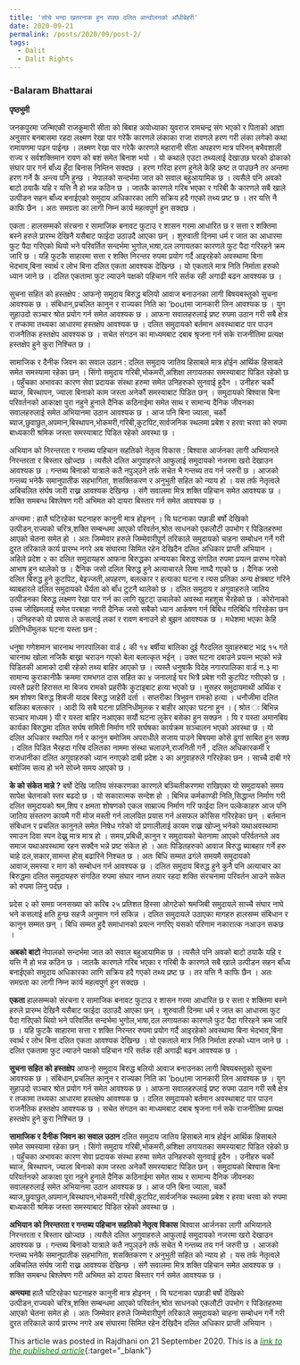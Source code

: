 ```yaml
---
title: 'सोचे भन्दा खतरनाक हुन सक्छ दलित आन्दोलनको आँधीबेहरी'
date: 2020-09-21
permalink: /posts/2020/09/post-2/
tags:
  - Dalit
  - Dalit Rights
---
```

### -Balaram Bhattarai

**पृष्ठभुमी**

जनकपुरमा जन्मिएकी राजकुमारी सीता को बिबाह अयोध्याका युवराज रामचन्द्र संग भएको र पिताको आज्ञा अनुसार बनबासमा रहदा लक्ष्मण रेखा पार गरेकै कारणले लंकाका राजा रावणले हरण गरी लंका लगेको कथा रामायणमा पढन पाईन्छ । लक्ष्मण रेखा पार गरेकै कारणले महारानी सीता अपहरण मात्र परिनन् बभैवशाली राज्य र सर्वशक्तिमान रावण को बशं समेत बिनाश भयो । यो कथाले एउटा तथ्यलाई देखाउछ घरको ढोकाको संघार पार गर्न बाँध्य हुँदा बिनास निम्तिन सक्दछ । हरण गरिदा हरण हुनेले केहि कष्ट त पाउछनै तर अन्तमा हरण गर्ने कै अन्त्य पनि हुन्छ ।
नेपालको सन्दर्भमा जात को सवाल बहुआयामिक छ । त्यसैले पनि अवको बाटो ठयाकै यहि र यत्ति नै हो भन्न कठिन छ । जातकै कारणले गरिब भएका र गरिबी कै कारणले सबै खाले उत्पीडन सहन बाँध्य बनाईएको समुदाय अधिकारका लागि सक्रिय हदै गएको तथ्य प्रष्ट छ । तर यत्ति नै काफि छैन । अतः समग्रता का लागी निम्न कार्य महत्वपुर्ण हुन सक्दछ ।

एकता : हालसम्मको संरचना र सामाजिक बनावट फुटाउ र शासन गरमा आधारित छ र सत्ता र शक्तिमा बस्ने हरुले प्रारम्भ देखिनै यसैबाट फाईदा उठाउदै आएका छन् । शुरुवाती दिनमा धर्म र जात का आधारमा फुट पैदा गरिएको थियो भने परिवर्तित सन्दर्भमा भुगोल,भाषा,दल लगायतका कारणले फुट पैदा गरिरहने क्रम जारि छ । यहि फुटकै साहारमा सत्ता र शक्ति निरन्तर रुपमा प्रयोग गर्दै आइरहेको अवस्थामा बिना भेदभाव,बिना स्वार्थ र लोभ बिना दलित एकता आवश्यक देखिन्छ । यो एकताले मात्र निति निर्माता हरुको ध्यान जाने छ । दलित एकतामा फुट ल्याउने पक्षको पहिचान गरि सर्तक रही अगाढी बढन आवश्यक छ ।

सुचना सहित को हस्तक्षेप : आफनो् समुदाय बिरुद्ध बलियो आवाज बनाउनका लागी बिषयबस्तुको सुचना आवश्यक छ । संबिधान,प्रचलित कानुन र राज्यका निति का ’boutमा जानकारी लिन आवश्यक छ । युग सुहाउदो सञ्चार श्रोत प्रयोग गर्न समेत आवश्यक छ । आफना सवालहरुलाई प्रष्ट रुपमा उठान गरी सबै क्षेत्र र तप्कामा तथ्यका आधारमा हस्तक्षेप आवश्यक छ । दलित समुदायको बर्तमान अवस्थाबाट पार पाउन राजनैतिक हस्तक्षेप आवश्यक छ । सचेत संगठन का माध्यमबाट दबाब श्रृजना गर्न सके राजनीतिमा प्रत्यक्ष हस्तक्षेप हुने कुरा निश्चित छ ।

सामाजिक र दैनीक जिवन का सवाल उठान : दलित समुदाय जातिय हिसाबले मात्र होईन आर्थिक हिसाबले समेत समस्यामा रहेका छन् । सिंगो समुदाय गरिबी,भोकमरी,अशिक्षा लगायतका समस्याबाट पिडित रहेको छ । पहुँचका अभावका कारण सेवा प्रदायक संस्था हरुमा समेत उनिहरुको सुनवाई हुदैन । उनीहरु चर्को ब्याज, बिस्थापन, ज्याला बिनाको काम जस्ता अनेकौं समस्याबाट पिडित छन् । समुदायको बिश्वास बिना परिवर्तनको आकाक्षा पुरा नहुने हुनाले दैनिक कठिनाईमा समेत साथ र सामान्य दैनिक जीवनका सवालहरुलाई समेत अभियानमा उठान आवश्यक छ । आज पनि बिना ज्याला, चर्को ब्याज,छुवाछुत,अपमान,बिस्थापन,भोकमरी,गरिबी,कुटपिट,सार्वजनिक स्थलमा प्रबेश र हरवा चरवा को रुपमा बाध्यकारी श्रमिक जस्ता समस्याबाट पिडित रहेको अवस्था छ ।

अभियान को निरन्तरता र गन्तब्य पहिचान सहतिको नेतृत्व विकास : बिश्वास आर्जनका लागी अभियानले निरन्तरता र बिस्तार खोज्दछ । त्यसैले दलित अगुवाहरुले आफुलाई समुदायको नजरमा खरो देखाउन आवश्यक छ । गन्तब्य बिनाको यात्राले कतै नपुञ्उने तर्फ सचेत भै गन्तब्य तय गर्न जरुरी छ । आजको गन्तब्य भनेकै समानुपातीक सहभागिता, शसक्तिकरण र अनुभुती सहित को न्याय हो । यस तर्फ नेतृत्वले अबिचलित संर्घष जारी राख्न आवश्यक देखिन्छ । संगै सवालमा मित्र शक्ति पहिचान समेत आवश्यक छ । शक्ति समबन्ध बिश्लेषण गरी अभिमत को दायरा बिस्तार गर्न समेत आवश्यक छ ।

अन्त्यमा : हालै घटिरहेका घटनाहरु कानुनी मात्र होइनन् । यि घटनाका पछाडी बर्षो देखिको उत्पीडन,राज्यको चरित्र,शक्ति सम्बन्धमा आएको परिवर्तन,श्रोत साधनको एकलौटी उपभोग र पिडितहरुमा आएको चेतना समेत हो । अतः जिम्मेवार हरुले जिम्मेवारीपुर्ण तरिकाले समुदायको चाहना सम्बोधन गर्ने गरी दु्रत तरिकाले कार्य प्रारम्भ नगरे अब संघारमा सिमित रहेन देखिदैन दलित अधिकार प्राप्ती अभियान ।
अहिले प्रदेश २ का दलित समुदायहरु आफना बिरुद्धका अन्ययका बिरुद्ध संगठित रुपमा प्रयत्न प्रारम्भ गरेको आभाष हुन थालेको छ । दैनिक जसो दलित बिरुद्ध हुने अत्याचारले सिमा नाघ्दै गएको छ । दैनिक जसो दलित बिरुद्ध हुने कुटपिट, बेइज्जती,अपहरण, बलत्कार र हत्याका घटना र त्यस प्रतिका अन्य क्षेत्रबाट गरिने ब्याबहारले दलित समुदायको धैर्यता को बाँध टुटनै थालेको छ । दलित समुदाय र अगुवाहरुले जातिय उत्पीडनका बिरुद्ध लक्ष्मण रेखा पार गर्न का लागि खुटटा् उचालेको अवस्था महशुस भैरहेको छ । कोरोनाको उच्च जोखिमलाई समेत परबाहा नगरी दैनिक जसो सबैको ध्यान आर्कषण गर्न बिबिध गतिबिधि गरिरहेका छन । उनिहरुको यो प्रयास ले कसलाई लकां र रावण बनाउने हो बुझन आवश्यक छ । मधेशमा भएका केहि प्रतिनिधीमुलक घटना यस्ता छन :

धनुषा गणेशमान चारनाथ नगरपालिका वार्ड ८ की १४ बर्षीया बालिका दुई गैरदलित युवाहरुबाट भाद्र १५ गते चारनाथ खोला नजिकै बाख्रा चराउन गएको बेला बलात्कृत भईन् । उक्त घटना दबाउने प्रयत्न भएको भन्ने पिडितकी आमाको दाबी रहेको तथ्य बाहिर आएको छ । त्यस्तै धनुषाकै विदेह नगारपालिका वार्ड न.३ मा सामान्य कुराकानीकै क्रममा रामभगत दास सहित का ४ जनालाई घर भित्रै प्रबेश गरी कुटपिट गरीएको छ । त्यस्तै प्रहरी हिरासत मा बिजय रामको प्रहरीकै कुटाइबाट हत्या भएको छ । मुसहर समुदायमाथी अर्थिक र श्रम शोषण बिरुद्ध शिबजी यादब बिरुद्ध जाहेरी दर्ता । सप्तरीका त्रिभुवन रामको हत्या । धनौजीमा दलित बालिका बलत्कार । आदी यि सबै घटना प्रतिनिधीमुलक र बाहीर आएका घटना हुन । ( श्रोत ः बिभिन्न सञ्चार माध्यम ) यी र यस्ता बाहिर नआएका सयौं घटना लुकेर बसेका हुन सक्छन । यि र यस्ता अमानबिय कार्यका बिरुद्धमा दलित सर्घष समिती निर्माण गरि सर्घषका कार्यक्रम सञ्चालन भएको अवस्था छ । यो दलित अधिकार स्थापित गर्न र कानुन बमोजिम अपराधीले सजाय पाउने बिषयमा कोसे ढुगां साबित हुन सक्छ । दलित पिडित भैरहदा गरिब दलितका नाममा संस्था चलाउने,राजनिती गर्ने , दलित अधिकारकर्मी र राजधानीका दलित अगुवाहरुको ध्यान नगएको दाबी प्रदेश २ का अगुवाहरुले गरिरहेका छन । साच्चै दाबी गरे बमोजिम सत्य हो भने सोच्ने समय आएको छ ।

**के को संकेत मान्ने ?**
बर्षो देखि जातिय संस्करणका कारणले बञ्चितीकरणमा राखिएका यो समुदायको समय सापेक्ष चेतनाको स्तर बढदो छ । यो सकारात्मक सन्देश हो । बिभिन्न कर्मकाण्डी निति,सिद्धान्त निर्माण गरी दलित समुदायको श्रम,शिप र क्षमता शोषणको एकल साम्राज्य निर्माण गरि फाईदा लिन पल्केकाहरु आज पनि जातिय संस्तरण कायमै गरी मोज मस्ती गर्न लालयित प्रयास गर्न असफल कोसिस गरिरहेका छन् । बर्तमान संबिधान र प्रचलित कानुनले समेत निषेध गरेको यो प्रणालीलाई कायम राख्न खोज्नु भनेको यथाअवस्थामा रमाउन दिवा स्पन देख्नु मात्र मात्र हो । समय,प्रबिधी,कानुन र समुदायको चेतनामा आएको परिर्वतनले अव समाज यथाअवस्थामा रहन सक्दैन भन्ने प्रष्ट संकेत हो । अतः पिडितहरुको आवाज बिरुद्ध ब्याबहार गर्ने हरु चाहे दल,सकार,सामन्त होस् बढारिने निश्चत छ । अतः बिधि सम्मत ढगंले समयमै समुदायको आवाज,समस्या र माग को सम्बोधन गर्न आवश्यक छ । दलित समुदाय बिरुद्ध हुने कुनै पनि अत्याचार का बिरुद्धमा दलित समुदायहरु संगठित रुपमा संघार नाघ्न तयार रहदा शक्ति संरचनामा परिवर्तन आउने सकेत को रुपमा लिनु पर्दछ ।

प्रदेस २ को समग्र जनसख्या को करिब २५ प्रतिशत हिस्सा ओगटेको श्रमजिबी समुदायले साच्चै संघार नाघे भने कसलाई क्षति हुन्छ सहजै अनुमान गर्न सकिन्न । दलित समुदायले उठाएका मागहरु हालसम्म संबिधान र कानुन सम्मत छन् । बिधि सम्मत हुदै समाधानको प्रयत्न नगरिए यसको परिणाम नकारात्क नआउन सकछ ।

**अबको बाटो**
नेपालको सन्दर्भमा जात को सवाल बहुआयामिक छ । त्यसैले पनि अवको बाटो ठयाकै यहि र यत्ति नै हो भन्न कठिन छ । जातकै कारणले गरिब भएका र गरिबी कै कारणले सबै खाले उत्पीडन सहन बाँध्य बनाईएको समुदाय अधिकारका लागि सक्रिय हदै गएको तथ्य प्रष्ट छ । तर यत्ति नै काफि छैन । अतः समग्रता का लागी निम्न कार्य महत्वपुर्ण हुन सक्दछ ।

**एकता**
हालसम्मको संरचना र सामाजिक बनावट फुटाउ र शासन गरमा आधारित छ र सत्ता र शक्तिमा बस्ने हरुले प्रारम्भ देखिनै यसैबाट फाईदा उठाउदै आएका छन् । शुरुवाती दिनमा धर्म र जात का आधारमा फुट पैदा गरिएको थियो भने परिवर्तित सन्दर्भमा भुगोल,भाषा,दल लगायतका कारणले फुट पैदा गरिरहने क्रम जारि छ । यहि फुटकै साहारमा सत्ता र शक्ति निरन्तर रुपमा प्रयोग गर्दै आइरहेको अवस्थामा बिना भेदभाव,बिना स्वार्थ र लोभ बिना दलित एकता आवश्यक देखिन्छ । यो एकताले मात्र निति निर्माता हरुको ध्यान जाने छ । दलित एकतामा फुट ल्याउने पक्षको पहिचान गरि सर्तक रही अगाढी बढन आवश्यक छ ।

**सुचना सहित को हस्तक्षेप**
आफनो् समुदाय बिरुद्ध बलियो आवाज बनाउनका लागी बिषयबस्तुको सुचना आवश्यक छ । संबिधान,प्रचलित कानुन र राज्यका निति का ’boutमा जानकारी लिन आवश्यक छ । युग सुहाउदो सञ्चार श्रोत प्रयोग गर्न समेत आवश्यक छ । आफना सवालहरुलाई प्रष्ट रुपमा उठान गरी सबै क्षेत्र र तप्कामा तथ्यका आधारमा हस्तक्षेप आवश्यक छ । दलित समुदायको बर्तमान अवस्थाबाट पार पाउन राजनैतिक हस्तक्षेप आवश्यक छ । सचेत संगठन का माध्यमबाट दबाब श्रृजना गर्न सके राजनीतिमा प्रत्यक्ष हस्तक्षेप हुने कुरा निश्चित छ ।

**सामाजिक र दैनीक जिवन का सवाल उठान**
दलित समुदाय जातिय हिसाबले मात्र होईन आर्थिक हिसाबले समेत समस्यामा रहेका छन् । सिंगो समुदाय गरिबी,भोकमरी,अशिक्षा लगायतका समस्याबाट पिडित रहेको छ । पहुँचका अभावका कारण सेवा प्रदायक संस्था हरुमा समेत उनिहरुको सुनवाई हुदैन । उनीहरु चर्को ब्याज, बिस्थापन, ज्याला बिनाको काम जस्ता अनेकौं समस्याबाट पिडित छन् । समुदायको बिश्वास बिना परिवर्तनको आकाक्षा पुरा नहुने हुनाले दैनिक कठिनाईमा समेत साथ र सामान्य दैनिक जीवनका सवालहरुलाई समेत अभियानमा उठान आवश्यक छ । आज पनि बिना ज्याला, चर्को ब्याज,छुवाछुत,अपमान,बिस्थापन,भोकमरी,गरिबी,कुटपिट,सार्वजनिक स्थलमा प्रबेश र हरवा चरवा को रुपमा बाध्यकारी श्रमिक जस्ता समस्याबाट पिडित रहेको अवस्था छ ।

**अभियान को निरन्तरता र गन्तब्य पहिचान सहतिको नेतृत्व विकास**
बिश्वास आर्जनका लागी अभियानले निरन्तरता र बिस्तार खोज्दछ । त्यसैले दलित अगुवाहरुले आफुलाई समुदायको नजरमा खरो देखाउन आवश्यक छ । गन्तब्य बिनाको यात्राले कतै नपुञ्उने तर्फ सचेत भै गन्तब्य तय गर्न जरुरी छ । आजको गन्तब्य भनेकै समानुपातीक सहभागिता, शसक्तिकरण र अनुभुती सहित को न्याय हो । यस तर्फ नेतृत्वले अबिचलित संर्घष जारी राख्न आवश्यक देखिन्छ । संगै सवालमा मित्र शक्ति पहिचान समेत आवश्यक छ । शक्ति समबन्ध बिश्लेषण गरी अभिमत को दायरा बिस्तार गर्न समेत आवश्यक छ ।

**अन्त्यमा**
हालै घटिरहेका घटनाहरु कानुनी मात्र होइनन् । यि घटनाका पछाडी बर्षो देखिको उत्पीडन,राज्यको चरित्र,शक्ति सम्बन्धमा आएको परिवर्तन,श्रोत साधनको एकलौटी उपभोग र पिडितहरुमा आएको चेतना समेत हो । अतः जिम्मेवार हरुले जिम्मेवारीपुर्ण तरिकाले समुदायको चाहना सम्बोधन गर्ने गरी दु्रत तरिकाले कार्य प्रारम्भ नगरे अब संघारमा सिमित रहेन देखिदैन दलित अधिकार प्राप्ती अभियान ।

This article was posted in Rajdhani on 21 September 2020. This is a [<span style="color:green">*link to the published article*</span>](https://rajdhanidaily.com/id/23848/){:target="_blank"}


